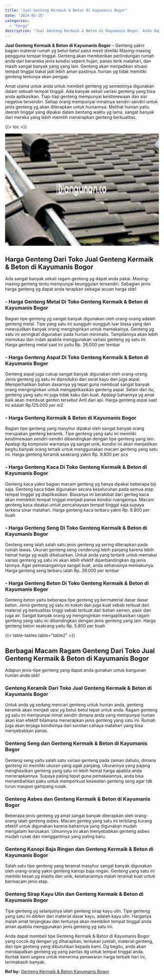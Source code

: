 ```yaml
---
title: "Jual Genteng Kermaik & Beton di Kayumanis Bogor"
date: "2024-05-15"
categories: 
  - "harga"
description: "Jual Genteng Kermaik & Beton di Kayumanis Bogor. Anda dapat membeli tipe Genteng Kermaik & Beton di Kayumanis Bogor yang cocok dg dengan yg diharapkan, tentu..."
---
```


**Jual Genteng Kermaik & Beton di Kayumanis Bogor** – Genteng yakni bagian material rumah yg betul-betul patut mesti dimiliki Masing-masing pengguna tempat tinggal. Genteng akan memberikan perlindungan rumah anda dari beraneka jenis kondisi seperti hujan, panas terik matahari, dan masih sangat banyak yang yang lain. Genteng akan menjadikan situasi tempat tinggal bakal jadi lebih aman pastinya. hunian yg tidak memiliki genteng tentunya akan pengap.

Amat utama untuk anda untuk membeli genteng yg semestinya digunakan dalam sebuah tempat tinggal. Ada banyak sekali variasi genteng yang bisa anda aplikasikan. Tiap-tiap genteng mempunyai keistimewaan dan sisi negative tersendiri. Setiap orang mempunyai minatnya sendiri-sendiri untuk jenis genteng yg akan diterapkan untuk huniannya. Melihat hunian yaitu daerah tinggal yang dipakai dalam bentang waktu yg lama, sangat banyak dari mereka yang lebih memilih menerapkan genteng berkualitas.

{{< toc >}}

![Jual Genteng Kermaik & Beton di Kayumanis Bogor](/images/genteng-minimalis-murah06.png)

## Harga Genteng Dari Toko Jual Genteng Kermaik & Beton di Kayumanis Bogor

Ada sangat banyak sekali ragam genteng yg dapat anda pakai. Masing-masing genteng tentu mempunyai keunggulan tersendiri. Sebagian jenis harga genteng yg dapat anda terapkan sebagai acuan harga sbb!

### \- Harga Genteng Metal Di Toko Genteng Kermaik & Beton di Kayumanis Bogor

Bagian tipe genteng yg sangat banyak digunakan oleh orang-orang adalah genteng metal. Tipe yang satu ini sungguh-sungguh luar biasa yang dan mewujudkan banyak orang menginginkan untuk memakainya. Genteng yg satu ini seringkali digunakan pada hunian minimalis. Tampilannya akan lebih memukau dan indah apabila menggunakan variasi genteng yg satu ini. Harga genteng metal saat ini yaitu Rp. 26.000 per lembar

### \- Harga Genteng Aspal Di Toko Genteng Kermaik & Beton di Kayumanis Bogor

Genteng aspal juga cukup sangat banyak digunakan oleh orang-orang. Jenis genteng yg satu ini diproduksi dari serat kayu dan juga aspal. Memperhatikan bahan dasarnya yg tepat guna membuat sangat banyak orang menginginkan untuk mengaplikasikan genteng aspal. Selain dari itu, genteng yang satu ini juga tidak kaku dan kuat. Apalagi bahannya yg amat baik akan membuat genten tersebut Anti dari api. Harga genteng aspal saat ini adalah Rp.125.000 per m2

### \- Harga Genteng Kermaik & Beton di Kayumanis Bogor

Bagian tipe genteng yang masyhur dipakai oleh sangat banyak orang merupakan genteng keramik. Tipe genteng yang satu ini memiliki keistimewaan sendiri-sendiri dibandingkan dengan tipe genteng yang lain. Apalagi dg komposisi warnanya yg sangat unik, kondisi ini akan menjadikan begitu banyak orang tertaik untuk menggunakan macam genteng yang satu ini. Harga genteng keramik seakrang yakni Rp. 9.800 per pcs

### \- Harga Genteng Kaca Di Toko Genteng Kermaik & Beton di Kayumanis Bogor

Genteng kaca yakni bagian macam genteng yg hanya dipakai beberapa biji saja. Genteng kaca tidak digunakan secara keseluruhan pada semua atap tempat tinggal yg diaplikasikan. Biasanya ini berakibat dari genteg kaca akan membikin tempat tinggal menjadi panas kondisi ruangannya. Macam genteng kaca dipakai untuk pencahayaan tempat tinggal saja supaya terkena sinar matahari. Harga genteng kaca terbaru yakni Rp. 8.800 per buah

### \- Harga Genteng Seng Di Toko Genteng Kermaik & Beton di Kayumanis Bogor

Genteng seng ialah salah satu jenis genteng yg sering diterapkan pada rumah lawas. Ukuran genteng seng cenderung lebih panjang karena lebih hemat harga yg wajib dikeluarkan. Untuk anda yang tertarik untuk memakai variasi genteng yg satu ini akan lebih efektif diperbandingkan dg jenis lainnya. Agar pemasangannya sangat kuat, anda seharusnya memakunya. Harga genteng seng terbaru ialah Rp. 39.000 per lembar

### \- Harga Genteng Beton Di Toko Genteng Kermaik & Beton di Kayumanis Bogor

Genteng beton yaitu beberapa tipe genteng yg bermaterial dasar dasar beton. Jenis genteng yg satu ini kokoh dan juga kuat sebab terbuat dari material yg berkualitas tinggi sebab terbuat dari bahan semen, pasir dan juga air. Sangat banyak orang yg menginginkan mengaplikasikan ragam genteng yang satu ini dibandingkan dengan jenis genteng yang lain. Harga genteng beton seakrang yaitu Rp. 5.800 per buah

{{< table-tables table="table2" >}}

## Berbagai Macam Ragam Genteng Dari Toko Jual Genteng Kermaik & Beton di Kayumanis Bogor

Adapun jenis-tipe genteng yang dapat anda gunakan untuk bangunan hunian anda sbb!

### Genteng Keramik Dari Toko Jual Genteng Kermaik & Beton di Kayumanis Bogor

Untuk anda yg sedang mencari genteng untuk hunian anda, genteng keramik akan menjadi opsi yg betul-betul tepat untuk anda. Ragam genteng yg satu ini mempunyai minat sendiri dimana anda yang mempunyai hunian akan kian efektif bilamana menerapkan jenis genteng yang satu ini. Rumah juga akan terjaga kondisinya dari sorotan cahaya matahari yang bisa menyebabkan panas.

### Genteng Seng dan Genteng Kermaik & Beton di Kayumanis Bogor

Genteng seng yaitu salah satu variasi genteng pada zaman dahulu, dimana genteng ini memiliki ukuran yang agak panjang. Ukurannya yang pajang menghasilkan genteng yang satu ini lebih hemat harga apabila anda menerapkannya. Supaya paling tepat guna pemakaiannya, anda bisa menambahkan paku untuk memperkuat keawetan genteng seng agar tdk turun maupun gampang rusak.

### Genteng Asbes dan Genteng Kermaik & Beton di Kayumanis Bogor

Beberapa jenis genteng yg amat sangat banyak diterapkan oleh orang-orang ialah genteng asbes. Macam genteg yang satu ini terbilang kurang efektif untuk digunakan karena bahannya yang digunakan mudah mengalami kerusakan. Umumnya ini akan menyebabkan genteng asbes mudah rusak dan menggantinya yang paling baru.

### Genteng Kanopi Baja Ringan dan Genteng Kermaik & Beton di Kayumanis Bogor

Salah satu tipe genteng yang teramat masyhur sangat banyak digunakan oleh orang-orang yakni genteng kanopi baja ringan. Genteng yang satu ini memiiki kesan yg elastis dan unik, ketahanannya malah teramat kuat untuk bermacam jenis atap.

### Genteng Sirap Kayu Ulin dan Genteng Kermaik & Beton di Kayumanis Bogor

Tipe genteng yg selanjutnya ialah genteng sirap kayu ulin. Tipe genteng yang satu ini dibikin dari material dasar kayu, adalah kayu ulin. Harganya malah amat terjangkau dan tentunya akan membikin tempat tinggal anda aman apabila menggunakan jenis genteng yg satu ini.

Anda dapat membeli tipe Genteng Kermaik & Beton di Kayumanis Bogor yang cocok dg dengan yg diharapkan, tentukan jumlah, material genteng, dan tipe genteng yang dibutuhkan kepada kami. Dg begitu, anda akan mendapatkan genteng yg yang pantas dg untuk tempat tinggal anda. Kontak kami segera untuk menerima penawaran harga terbaik hari ini, terimakasih banyak.

**Ref by:**  [Genteng Kermaik & Beton  Kayumanis Bogor](https://id.wikipedia.org/wiki/Genteng)
